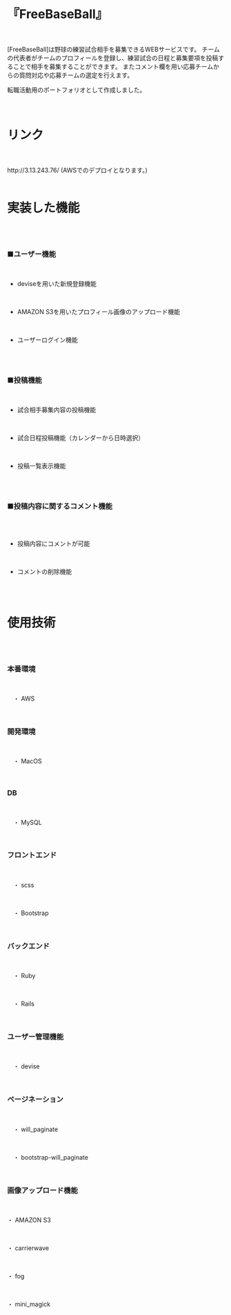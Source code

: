 # 『FreeBaseBall』  
<br>
<br>
[FreeBaseBall]は野球の練習試合相手を募集できるWEBサービスです。
チームの代表者がチームのプロフィールを登録し、練習試合の日程と募集要項を投稿することで相手を募集することができます。
またコメント欄を用い応募チームからの質問対応や応募チームの選定を行えます。

転職活動用のポートフォリオとして作成しました。  
<br>
<br>

# リンク  

<br>
<br>
http://3.13.243.76/
(AWSでのデプロイとなります。)  
<br>
<br>

# 実装した機能  

<br>
<br>

### ■ユーザー機能  

<br>

* deviseを用いた新規登録機能  

<br>

* AMAZON S3を用いたプロフィール画像のアップロード機能  

<br>

* ユーザーログイン機能  

<br>
<br>

### ■投稿機能  

<br>

* 試合相手募集内容の投稿機能  

<br>

* 試合日程投稿機能（カレンダーから日時選択）  

<br>

* 投稿一覧表示機能  

<br>
<br>

### ■投稿内容に関するコメント機能  

<br>
<br>

* 投稿内容にコメントが可能  

<br>

* コメントの削除機能  

<br>
<br>

# 使用技術  

<br>
<br>

### 本番環境  

<br>

　・ AWS  

<br>

### 開発環境  

<br>

　・ MacOS  

<br>

### DB  

<br>

　・ MySQL  

<br>

### フロントエンド  

<br>

　・ scss  

<br>

　・ Bootstrap  

<br>

### バックエンド  

<br>

　・ Ruby  

<br>

　・ Rails  

<br>

### ユーザー管理機能  

<br>

　・ devise  

<br>

### ページネーション  

<br>

　・ will_paginate  

<br>

　・ bootstrap-will_paginate  

<br>

### 画像アップロード機能  

<br>

  ・ AMAZON S3  

<br>

  ・ carrierwave  

<br>

  ・ fog  

<br>

  ・ mini_magick  

<br>
